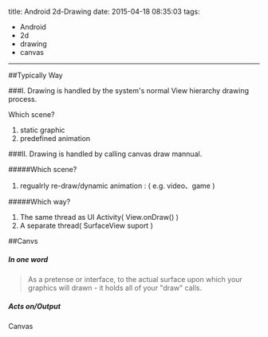 title: Android 2d-Drawing
date: 2015-04-18 08:35:03
tags:
- Android
- 2d
- drawing
- canvas

---

##Typically Way

###I. Drawing is handled by the system's normal View hierarchy drawing process.

Which scene?

1. static graphic
2. predefined animation

###II. Drawing is handled by calling canvas draw mannual.

#####Which scene?

1. regualrly re-draw/dynamic animation : ( e.g. video、game )

#####Which way?

1. The same thread as UI Activity( View.onDraw() )
2. A separate thread( SurfaceView suport )

##Canvs

##### In one word

> As a pretense or interface, to the actual surface upon which your graphics will drawn - it holds all of your "draw" calls.

##### Acts on/Output
Canvas